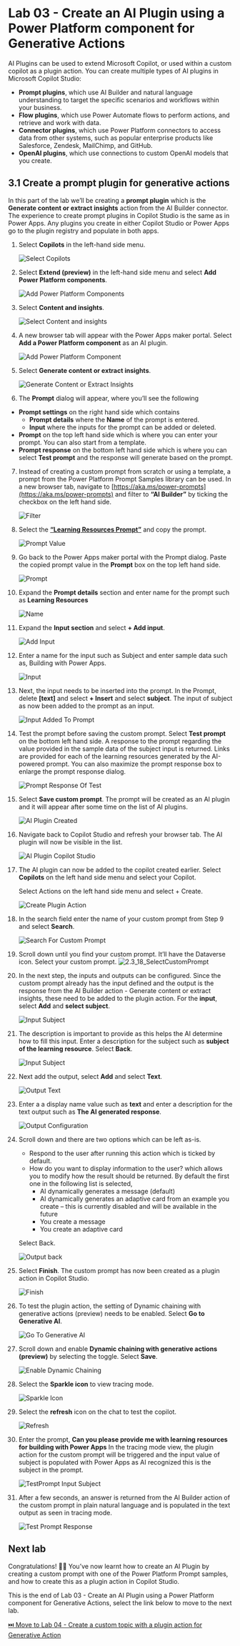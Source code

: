 # Lab 03 - Create an AI Plugin using a Power Platform component for Generative Actions

AI Plugins can be used to extend Microsoft Copilot, or used within a custom copilot as a plugin action. You can create multiple types of AI plugins in Microsoft Copilot Studio:
- **Prompt plugins**, which use AI Builder and natural language understanding to target the specific scenarios and workflows within your business.
- **Flow plugins**, which use Power Automate flows to perform actions, and retrieve and work with data.
- **Connector plugins**, which use Power Platform connectors to access data from other systems, such as popular enterprise products like Salesforce, Zendesk, MailChimp, and GitHub.
- **OpenAI plugins**, which use connections to custom OpenAI models that you create.

## 3.1 Create a prompt plugin for generative actions

In this part of the lab we’ll be creating a **prompt plugin** which is the **Generate content or extract insights** action from the AI Builder connector. The experience to create prompt plugins in Copilot Studio is the same as in Power Apps. Any plugins you create in either Copilot Studio or Power Apps go to the plugin registry and populate in both apps.

1.	Select **Copilots** in the left-hand side menu.

    ![Select Copilots](assets/3.1_01_SelectCopilots.jpg)

2.	Select **Extend (preview)** in the left-hand side menu and select **Add Power Platform components**.
    
    ![Add Power Platform Components](assets/3.1_02_PowerPlatformComponents.jpg)

3. Select **Content and insights**.

    ![Select Content and insights](assets/3.1_03_SelectContentAndInsights.jpg)

4.	A new browser tab will appear with the Power Apps maker portal. Select **Add a Power Platform component** as an AI plugin. 

    ![Add Power Platform Component](assets/3.1_04_AddPowerPlatformComponent.jpg)

6.	Select **Generate content or extract insights**.

    ![Generate Content or Extract Insights](assets/3.1_05_GenerateContentOrExtractInsights.jpg)

6.	The **Prompt** dialog will appear, where you’ll see the following

- **Prompt settings** on the right hand side which contains 
    - **Prompt details** where the **Name** of the prompt is entered.
    - **Input** where the inputs for the prompt can be added or deleted.
- **Prompt** on the top left hand side which is where you can enter your prompt. You can also start from a template.
- **Prompt response** on the bottom left hand side which is where you can select **Test prompt** and the response will generate based on the prompt.

7.	Instead of creating a custom prompt from scratch or using a template, a prompt from the Power Platform Prompt Samples library can be used. In a new browser tab, navigate to [https://aka.ms/power-prompts](https://aka.ms/power-prompts) and filter to __“AI Builder”__ by ticking the checkbox on the left hand side.

    ![Filter](assets/3.1_06_Filter.jpg)

8.	Select the **[“Learning Resources Prompt”](https://adoption.microsoft.com/en-us/sample-solution-gallery/sample/pnp-powerplatform-prompts-learning-resources/)** and copy the prompt.

    ![Prompt Value](assets/3.1_07_PromptValue.jpg)

9.	Go back to the Power Apps maker portal with the Prompt dialog. Paste the copied prompt value in the **Prompt** box on the top left hand side.

    ![Prompt](assets/3.1_08_Prompt.jpg)

10.	Expand the **Prompt details** section and enter name for the prompt such as **Learning Resources**

    ![Name](assets/3.1_09_Name.jpg)

11.	Expand the **Input section** and select **+ Add input**.

    ![Add Input](assets/3.1_10_AddInput.jpg)

12.	Enter a name for the input such as Subject and enter sample data such as, Building with Power Apps.

    ![Input](assets/3.1_11_Input.jpg)

13.	Next, the input needs to be inserted into the prompt. In the Prompt, delete **[text]** and select **+ Insert** and select **subject**. The input of subject as now been added to the prompt as an input.

    ![Input Added To Prompt](assets/3.1_12_InputAddedToPrompt.jpg)

14.	Test the prompt before saving the custom prompt. Select **Test prompt** on the bottom left hand side. A response to the prompt regarding the value provided in the sample data of the subject input is returned. Links are provided for each of the learning resources generated by the AI-powered prompt. You can also maximize the prompt response box to enlarge the prompt response dialog.

    ![Prompt Response Of Test](assets/3.1_13_PromptResponseOfTest.jpg)

15.	Select **Save custom prompt**. The prompt will be created as an AI plugin and it will appear after some time on the list of AI plugins.

    ![AI Plugin Created](assets/3.1_14_AIPluginCreated.jpg)

16.	Navigate back to Copilot Studio and refresh your browser tab. The AI plugin will now be visible in the list.

    ![AI Plugin Copilot Studio](assets/3.1_15_AIPluginCopilotStudio.jpg)

17.	The AI plugin can now be added to the copilot created earlier. Select **Copilots** on the left hand side menu and select your Copilot.

    Select Actions on the left hand side menu and select + Create.

    ![Create Plugin Action](assets/3.1_16_CreatePluginAction.jpg)

18.	In the search field enter the name of your custom prompt from Step 9 and select **Search**.
    
    ![Search For Custom Prompt](assets/3.1_17_SearchForCustomPrompt.jpg)

19.	 Scroll down until you find your custom prompt. It’ll have the Dataverse icon. Select your custom prompt.
    ![2.3_18_SelectCustomPrompt](assets/3.1_18_SelectCustomPrompt.jpg)

20.	In the next step, the inputs and outputs can be configured. Since the custom prompt already has the input defined and the output is the response from the AI Builder action - Generate content or extract insights, these need to be added to the plugin action. For the **input**, select **Add** and **select subject**.

    ![Input Subject](assets/3.1_19_InputSubject.jpg)

21.	The description is important to provide as this helps the AI determine how to fill this input. Enter a description for the subject such as **subject of the learning resource**. Select **Back**.
    
    ![Input Subject](assets/3.1_19_InputSubject.jpg)

22.	Next add the output, select **Add** and select **Text**.

    ![Output Text](assets/3.1_21_OutputText.jpg)

23.	Enter a a display name value such as **text** and enter a description for the text output such as **The AI generated response**.

    ![Output Configuration](assets/3.1_22_OutputConfiguration.jpg)

24.	Scroll down and there are two options which can be left as-is. 
    - Respond to the user after running this action which is ticked by default. 
    - How do you want to display information to the user? which allows you to modify how the result should be returned. By default the first one in the following list is selected,
        - AI dynamically generates a message (default)
        - AI dynamically generates an adaptive card from an example you create – this is currently disabled and will be available in the future
        - You create a message
        - You create an adaptive card
    
    Select Back.

    ![Output back](assets/3.1_23_OutputBack.jpg)

25.	Select **Finish**. The custom prompt has now been created as a plugin action in Copilot Studio.

    ![Finish](assets/3.1_24_Finish.jpg)

26.	To test the plugin action, the setting of Dynamic chaining with generative actions (preview) needs to be enabled. Select **Go to Generative AI**.

    ![Go To Generative AI](assets/3.1_25_GoToGenerativeAI.jpg)

27.	Scroll down and enable **Dynamic chaining with generative actions (preview)** by selecting the toggle. Select **Save**.
    
    ![Enable Dynamic Chaining](assets/3.1_26_EnableDynamicChaining.jpg)

28.	Select the **Sparkle icon** to view tracing mode.

    ![Sparkle Icon](assets/3.1_27_SparkleIcon.jpg)

29.	Select the **refresh** icon on the chat to test the copilot.

    ![Refresh](assets/3.1_28_Refresh.jpg)

30.	Enter the prompt, **Can you please provide me with learning resources for building with Power Apps**
In the tracing mode view, the plugin action for the custom prompt will be triggered and the input value of subject is populated with Power Apps as AI recognized this is the subject in the prompt. 

    ![TestPrompt Input Subject](assets/3.1_30_TestPromptInputSubject.jpg)

31.	After a few seconds, an answer is returned from the AI Builder action of the custom prompt in plain natural language and is populated in the text output as seen in tracing mode. 

    ![Test Prompt Response](assets/3.1_29_TestPromptResponse.jpg)

## Next lab

Congratulations! 🙌🏻 You’ve now learnt how to create an AI Plugin by creating a custom prompt with one of the Power Platform Prompt samples, and how to create this as a plugin action in Copilot Studio.

This is the end of Lab 03 - Create an AI Plugin using a Power Platform component for Generative Actions, select the link below to move to the next lab.

[⏭️ Move to Lab 04 - Create a custom topic with a plugin action for Generative Action](../lab-04/README.md)

